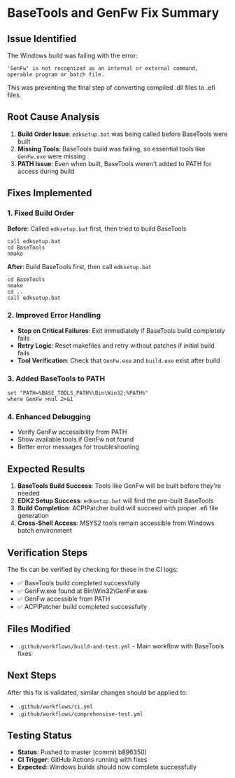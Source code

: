 # BaseTools and GenFw Fix Summary

## Issue Identified
The Windows build was failing with the error:
```
'GenFw' is not recognized as an internal or external command,
operable program or batch file.
```

This was preventing the final step of converting compiled .dll files to .efi files.

## Root Cause Analysis
1. **Build Order Issue**: `edksetup.bat` was being called before BaseTools were built
2. **Missing Tools**: BaseTools build was failing, so essential tools like `GenFw.exe` were missing
3. **PATH Issue**: Even when built, BaseTools weren't added to PATH for access during build

## Fixes Implemented

### 1. Fixed Build Order
**Before**: Called `edksetup.bat` first, then tried to build BaseTools
```batch
call edksetup.bat
cd BaseTools
nmake
```

**After**: Build BaseTools first, then call `edksetup.bat`
```batch
cd BaseTools
nmake
cd ..
call edksetup.bat
```

### 2. Improved Error Handling
- **Stop on Critical Failures**: Exit immediately if BaseTools build completely fails
- **Retry Logic**: Reset makefiles and retry without patches if initial build fails
- **Tool Verification**: Check that `GenFw.exe` and `build.exe` exist after build

### 3. Added BaseTools to PATH
```batch
set "PATH=%BASE_TOOLS_PATH%\Bin\Win32;%PATH%"
where GenFw >nul 2>&1
```

### 4. Enhanced Debugging
- Verify GenFw accessibility from PATH
- Show available tools if GenFw not found
- Better error messages for troubleshooting

## Expected Results

1. **BaseTools Build Success**: Tools like GenFw will be built before they're needed
2. **EDK2 Setup Success**: `edksetup.bat` will find the pre-built BaseTools
3. **Build Completion**: ACPIPatcher build will succeed with proper .efi file generation
4. **Cross-Shell Access**: MSYS2 tools remain accessible from Windows batch environment

## Verification Steps

The fix can be verified by checking for these in the CI logs:
- ✅ BaseTools build completed successfully
- ✅ GenFw.exe found at Bin\Win32\GenFw.exe
- ✅ GenFw accessible from PATH
- ✅ ACPIPatcher build completed successfully

## Files Modified
- `.github/workflows/build-and-test.yml` - Main workflow with BaseTools fixes

## Next Steps
After this fix is validated, similar changes should be applied to:
- `.github/workflows/ci.yml`
- `.github/workflows/comprehensive-test.yml`

## Testing Status
- **Status**: Pushed to master (commit b896350)
- **CI Trigger**: GitHub Actions running with fixes
- **Expected**: Windows builds should now complete successfully
